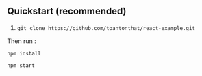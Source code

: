 ## Quickstart (recommended)

1. `git clone https://github.com/toantonthat/react-example.git`

Then run : 
```
npm install 

npm start
